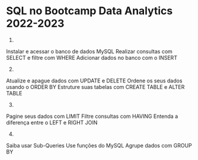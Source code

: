 # SQL no Bootcamp Data Analytics 2022-2023

1. 
Instalar e acessar o banco de dados MySQL
Realizar consultas com SELECT e filtre com WHERE
Adicionar dados no banco com o INSERT

2.
Atualize e apague dados com UPDATE e DELETE
Ordene os seus dados usando o ORDER BY
Estruture suas tabelas com CREATE TABLE e ALTER TABLE

3.
Pagine seus dados com LIMIT
Filtre consultas com HAVING
Entenda a diferença entre o LEFT e RIGHT JOIN

4.
Saiba usar Sub-Queries
Use funções do MySQL
Agrupe dados com GROUP BY
